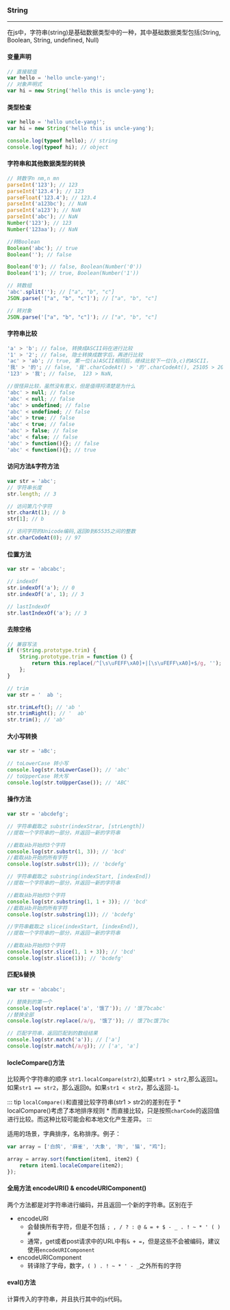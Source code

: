 ### String
-------
在js中，字符串(string)是基础数据类型中的一种，其中基础数据类型包括(String, Boolean, String, undefined, Null)

#### 变量声明
``` js
// 直接赋值
var hello = 'hello uncle-yang!';
// 对象声明式
var hi = new String('hello this is uncle-yang');
```
#### 类型检查

``` js
var hello = 'hello uncle-yang!';
var hi = new String('hello this is uncle-yang');

console.log(typeof hello); // string
console.log(typeof hi); // object
```

#### 字符串和其他数据类型的转换
``` js
// 转数字n nm,n mn 
parseInt('123'); // 123
parseInt('123.4'); // 123
parseFloat('123.4'); // 123.4
parseInt('a123bc'); // NaN
parseInt('a123'); // NaN
parseInt('abc'); // NaN
Number('123'); // 123
Number('123aa'); // NaN

//转Boolean
Boolean('abc'); // true
Boolean(''); // false

Boolean('0'); // false, Boolean(Number('0'))
Boolean('1'); // true, Boolean(Number('1'))

// 转数组
'abc'.split(''); // ["a", "b", "c"]
JSON.parse('["a", "b", "c"]'); // ["a", "b", "c"]

// 转对象
JSON.parse('["a", "b", "c"]'); // ["a", "b", "c"]
```
#### 字符串比较
``` js
'a' > 'b'; // false, 转换成ASCII码在进行比较
'1' > '2'; // false, 隐士转换成数字后，再进行比较
'ac' > 'ab'; // true, 第一位(a)ASCII相同后，继续比较下一位(b,c)的ASCII，
'我' > '的'; // false, '我'.charCodeAt() > '的'.charCodeAt(), 25105 > 20340, false
'123' > '我'; // false,  123 > NaN, 

//很怪异比较，虽然没有意义，但是值得捋清楚是为什么
'abc' > null; // false
'abc' < null; // false
'abc' > undefined; // false
'abc' < undefined; // false
'abc' > true; // false
'abc' < true; // false
'abc' > false; // false
'abc' < false; // false
'abc' > function(){}; // false
'abc' < function(){}; // true
```

#### 访问方法&字符方法
``` js
var str = 'abc';
// 字符串长度
str.length; // 3

// 访问第几个字符
str.charAt(1); // b
str[1]; // b

// 访问字符的Unicode编码,返回0到65535之间的整数
str.charCodeAt(0); // 97
```

#### 位置方法

``` js
var str = 'abcabc';

// indexOf
str.indexOf('a'); // 0
str.indexOf('a', 1); // 3

// lastIndexOf
str.lastIndexOf('a'); // 3
```

#### 去除空格
``` js
// 兼容写法
if (!String.prototype.trim) {
    String.prototype.trim = function () {
        return this.replace(/^[\s\uFEFF\xA0]+|[\s\uFEFF\xA0]+$/g, '');
    };
}

// trim
var str = '  ab ';

str.trimLeft(); // 'ab '
str.trimRight(); // '  ab'
str.trim(); // 'ab'

```

#### 大小写转换
``` js
var str = 'aBc';

// toLowerCase 转小写
console.log(str.toLowerCase()); // 'abc'
// toUpperCase 转大写
console.log(str.toUpperCase()); // 'ABC'
```

#### 操作方法
``` js
var str = 'abcdefg';

// 字符串截取之 substr(indexStrar, [strLength])
//提取一个字符串的一部分，并返回一新的字符串

//截取从b开始的3个字符
console.log(str.substr(1, 3)); // 'bcd'
//截取从b开始的所有字符
console.log(str.substr(1)); // 'bcdefg'

// 字符串截取之 substring(indexStart, [indexEnd])
//提取一个字符串的一部分，并返回一新的字符串

//截取从b开始的3个字符
console.log(str.substring(1, 1 + 3)); // 'bcd'
//截取从b开始的所有字符
console.log(str.substring(1)); // 'bcdefg'

//字符串截取之 slice(indexStart, [indexEnd]),
//提取一个字符串的一部分，并返回一新的字符串

//截取从b开始的3个字符
console.log(str.slice(1, 1 + 3)); // 'bcd'
console.log(str.slice(1)); // 'bcdefg'

```

#### 匹配&替换
``` js
var str = 'abcabc';

// 替换到的第一个
console.log(str.replace('a', '饿了')); // '饿了bcabc'
//替换全部
console.log(str.replace(/a/g, '饿了')); // 饿了bc饿了bc

// 匹配字符串，返回匹配到的数组结果
console.log(str.match('a')); // ['a']
console.log(str.match(/a/g)); // ['a', 'a']
```

#### locleCompare()方法
比较两个字符串的顺序
`str1.localCompare(str2)`,如果`str1 > str2`,那么返回`1`。如果`str1 == str2`，那么返回`0`。如果`str1 < str2`，那么返回`-1`。

::: tip
`localCompare()`和直接比较字符串(str1 > str2)的差别在于
    * localCompare()考虑了本地排序规则
    * 而直接比较，只是按照`charCode`的返回值进行比较。而这种比较可能会和本地文化产生差异。
:::

适用的场景，字典排序，名称排序。例子：
``` js
var array = ['白鸽', '麻雀', '大象', '狗', '猫', "鸡"];

array = array.sort(function(item1, item2) {
    return item1.localeCompare(item2);
});
```

#### 全局方法 encodeURI() & encodeURIComponent()
两个方法都是对字符串进行编码，并且返回一个新的字符串。区别在于
* encodeURI 
    * 会替换所有字符，但是不包括 `; , / ? : @ & = + $ - _ . ! ~ * ' ( ) #`
    * 通常，get或者post请求中的URL中有`& + =`，但是这些不会被编码，建议使用`encodeURIComponent`
* encodeURIComponent
    * 转译除了字母，数字，`( ) . ! ~ * ' - _`之外所有的字符

#### eval()方法
计算传入的字符串，并且执行其中的js代码。

